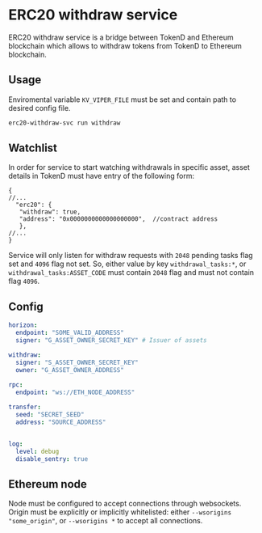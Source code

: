 # ERC20 withdraw service
ERC20 withdraw service is a bridge between TokenD and Ethereum blockchain which allows 
to withdraw tokens from TokenD to Ethereum blockchain.

## Usage

Enviromental variable `KV_VIPER_FILE` must be set and contain path to desired config file.

```bash
erc20-withdraw-svc run withdraw
```

## Watchlist

In order for service to start watching withdrawals in specific asset, asset details in TokenD must have entry of the following form: 
```json5
{ 
//...
  "erc20": {
   "withdraw": true, 
   "address": "0x0000000000000000000",  //contract address
   },
//...
}
```
Service will only listen for withdraw requests with `2048` pending tasks flag set and `4096` flag not set.
So, either value by key `withdrawal_tasks:*`, or `withdrawal_tasks:ASSET_CODE`  must contain `2048` flag and must not contain flag `4096`.

## Config

```yaml
horizon:
  endpoint: "SOME_VALID_ADDRESS"
  signer: "G_ASSET_OWNER_SECRET_KEY" # Issuer of assets

withdraw:
  signer: "S_ASSET_OWNER_SECRET_KEY"
  owner: "G_ASSET_OWNER_ADDRESS"
  
rpc:
  endpoint: "ws://ETH_NODE_ADDRESS"

transfer:
  seed: "SECRET_SEED"
  address: "SOURCE_ADDRESS"


log:
  level: debug
  disable_sentry: true
```

## Ethereum node

Node must be configured to accept connections through websockets. 
Origin must be explicitly or implicitly whitelisted:
either `--wsorigins "some_origin"`, or `--wsorigins *` to accept all connections.